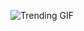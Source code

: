 ![Trending GIF](https://media0.giphy.com/media/v1.Y2lkPThiYjIxNzcya2s2YTkwY3MzdDhsdnVrc2duenJoaGtkdjZiOHQ1a25zdXY0a3lvMSZlcD12MV9naWZzX3NlYXJjaCZjdD1n/YQitE4YNQNahy/giphy.gif)
